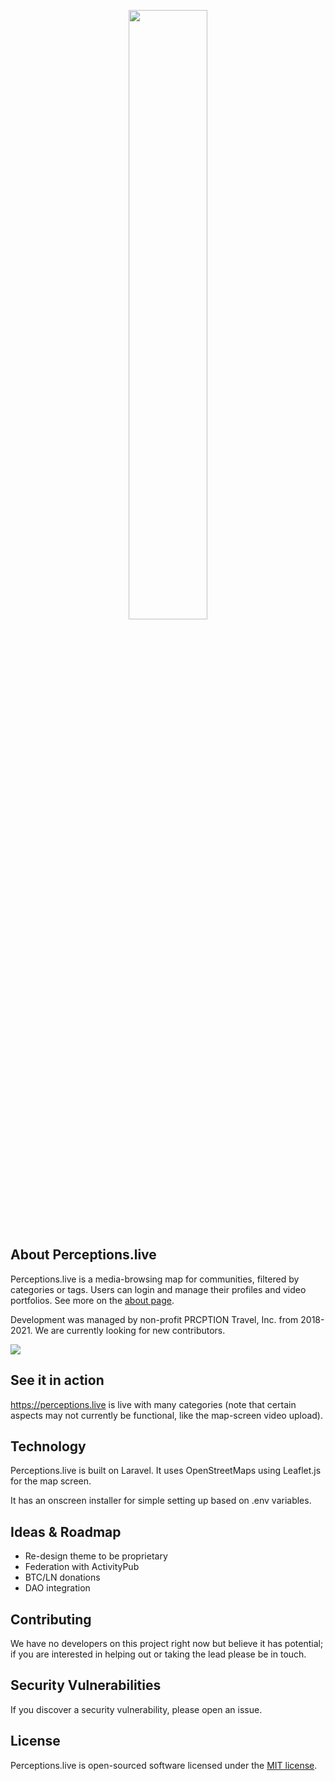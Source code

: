 <p align="center"><img width=50% src="https://perceptions.live/assets/findgo/images/live-perceptions-logo.png"></p>

## About Perceptions.live

Perceptions.live is a media-browsing map for communities, filtered by categories or tags. Users can login and manage their profiles and video portfolios. See more on the <a href="https://about.perceptions.live/" target=blank>about page</a>.

Development was managed by non-profit PRCPTION Travel, Inc. from 2018-2021. We are currently looking for new contributors.

<p><img src="https://about.perceptions.live/images/dashboard.jpg"></p>

## See it in action
<a href="https://perceptions.live">https://perceptions.live</a> is live with many categories (note that certain aspects may not currently be functional, like the map-screen video upload).

## Technology

Perceptions.live is built on Laravel. It uses OpenStreetMaps using Leaflet.js for the map screen. 

It has an onscreen installer for simple setting up based on .env variables.

## Ideas & Roadmap

- Re-design theme to be proprietary
- Federation with ActivityPub
- BTC/LN donations
- DAO integration

## Contributing

We have no developers on this project right now but believe it has potential; if you are interested in helping out or taking the lead please be in touch.

## Security Vulnerabilities

If you discover a security vulnerability, please open an issue.

## License

Perceptions.live is open-sourced software licensed under the [MIT license](http://opensource.org/licenses/MIT).
